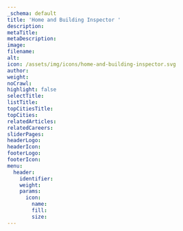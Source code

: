 ```yaml
---
_schema: default
title: 'Home and Building Inspector '
description:
metaTitle:
metaDescription:
image:
filename:
alt:
icon: /assets/img/icons/home-and-building-inspector.svg
author:
weight:
noCrawl:
highlight: false
selectTitle:
listTitle:
topCitiesTitle:
topCities:
relatedArticles:
relatedCareers:
sliderPages:
headerLogo:
headerIcon:
footerLogo:
footerIcon:
menu:
  header:
    identifier:
    weight:
    params:
      icon:
        name:
        fill:
        size:
---
```

